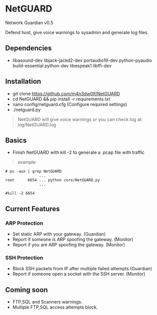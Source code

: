 # NetGUARD
Network Guardian v0.5 <br/>

Defend host, give voice warnings to sysadmin and generate log files.<br />

## Dependencies

 - libasound-dev libjack-jackd2-dev portaudio19-dev python-pyaudio build-essential python-dev libespeak1 libffi-dev

## Installation

 - git clone https://github.com/m4n3dw0lf/NetGUARD
 - cd NetGUARD && pip install -r requirements.txt
 - nano config/netguard.cfg (Configure required settings)
 - ./netguard.py

  > NetGUARD will give voice warnings or you can check log at: log/NetGUARD.log

## Basics

 - Finish NetGUARD with kill -2 to generate a .pcap file with traffic

  > example:

```
# ps -aux | grep NetGUARD
               ...
root      6654 ... python core/NetGUARD.py
               ...

#kill -2 6654
```

## Current Features

  ### ARP Protection
  - Set static ARP with your gateway.                        (Guardian)
  - Report if someone is ARP spoofing the gateway.           (Monitor)
  - Report if you are ARP spoofing the gateway.              (Monitor)

  ### SSH Protection
  - Block SSH packets from IP after multiple failed attempts.(Guardian)
  - Report if someone open a socket with the SSH server.     (Monitor)


## Coming soon

  - FTP,SQL and Scanners warnings.
  - Multiple FTP,SQL access attempts block.
